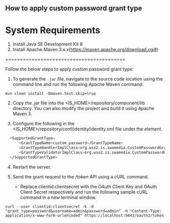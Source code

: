 ## How to apply custom password grant type

System Requirements
=========================================

1. Install Java SE Development Kit 8
2. Install Apache Maven 3.x.x(https://maven.apache.org/download.cgi#)

=========================================

Follow the below steps to apply custom password grant type:

1. To generate the `.jar` file, navigate to the source code location using the command line and run the following Apache Maven command:

```shell
mvn clean install -Dmaven.test.skip=true
```

2. Copy the .jar file into the <IS_HOME>/repository/component/lib directory. You can also modify the project and build it using Apache Maven 3.

3. Configure the following in the <IS_HOME>/repository/conf/identity/identity.xml file under the <OAuth><SupportedGrantTypes> element.
```bash
  <SupportedGrantType>
      <GrantTypeName>custom_password</GrantTypeName>
      <GrantTypeHandlerImplClass>org.wso2.is.swamedia.CustomPasswordGrantType</GrantTypeHandlerImplClass>
      <GrantTypeValidatorImplClass>org.wso2.is.swamedia.CustomPasswordGrantTypeValidator</GrantTypeValidatorImplClass>
  </SupportedGrantType>
 ```

4. Restart the server.


5. Send the grant request to the /token API using a cURL command.
      * Replace clientid:clientsecret with the OAuth Client Key and OAuth Client Secret respectively and run the following sample cURL command in a new terminal window.
  
```shell
curl --user clientid:clientsecret -k -d "grant_type=password&username=admin&password=admin" -H "Content-Type: application/x-www-form-urlencoded" https://localhost:9443/oauth2/token
```
